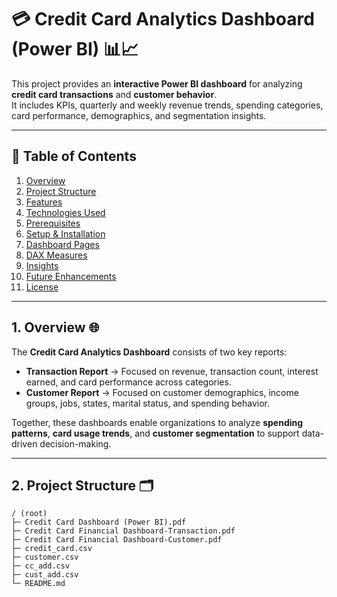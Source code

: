 # 💳 Credit Card Analytics Dashboard (Power BI) 📊📈  

This project provides an **interactive Power BI dashboard** for analyzing **credit card transactions** and **customer behavior**.  
It includes KPIs, quarterly and weekly revenue trends, spending categories, card performance, demographics, and segmentation insights.  

---

## 📌 Table of Contents  

1. [Overview](#overview)  
2. [Project Structure](#project-structure)  
3. [Features](#features)  
4. [Technologies Used](#technologies-used)  
5. [Prerequisites](#prerequisites)  
6. [Setup & Installation](#setup--installation)  
7. [Dashboard Pages](#dashboard-pages)  
8. [DAX Measures](#dax-measures)  
9. [Insights](#insights)  
10. [Future Enhancements](#future-enhancements)  
11. [License](#license)  

---

## 1. Overview 🌐  

The **Credit Card Analytics Dashboard** consists of two key reports:  

- **Transaction Report** → Focused on revenue, transaction count, interest earned, and card performance across categories.  
- **Customer Report** → Focused on customer demographics, income groups, jobs, states, marital status, and spending behavior.  

Together, these dashboards enable organizations to analyze **spending patterns**, **card usage trends**, and **customer segmentation** to support data-driven decision-making.  

---

## 2. Project Structure 🗂️  

```text
/ (root)
├─ Credit Card Dashboard (Power BI).pdf
├─ Credit Card Financial Dashboard-Transaction.pdf
├─ Credit Card Financial Dashboard-Customer.pdf
├─ credit_card.csv
├─ customer.csv
├─ cc_add.csv
├─ cust_add.csv
└─ README.md
```






